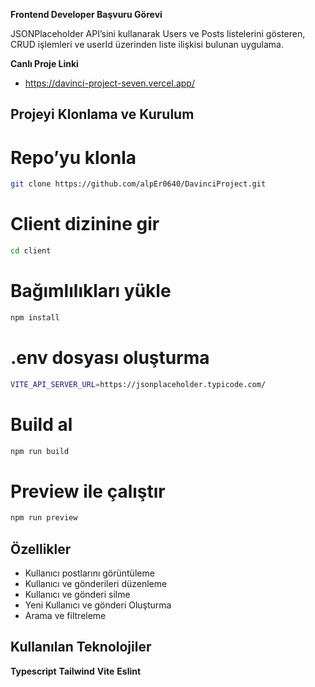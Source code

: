 
****Frontend Developer Başvuru Görevi****

JSONPlaceholder API’sini kullanarak Users ve Posts listelerini gösteren, CRUD işlemleri ve userId üzerinden liste ilişkisi bulunan uygulama.

**Canlı Proje Linki**

- https://davinci-project-seven.vercel.app/

## **Projeyi Klonlama ve Kurulum**

# Repo’yu klonla

```bash 
git clone https://github.com/alpEr0640/DavinciProject.git
```
# Client dizinine gir
```bash 
cd client
```
# Bağımlılıkları yükle
```bash 
npm install
```
# .env dosyası oluşturma
```bash 
VITE_API_SERVER_URL=https://jsonplaceholder.typicode.com/
```
# Build al
```bash 
npm run build
```
# Preview ile çalıştır
```bash 
npm run preview
```
    
## Özellikler

- Kullanıcı postlarını görüntüleme
- Kullanıcı ve gönderileri düzenleme
- Kullanıcı ve gönderi silme
- Yeni Kullanıcı ve gönderi Oluşturma
- Arama ve filtreleme

  
## Kullanılan Teknolojiler

**Typescript** **Tailwind** **Vite**  **Eslint** 


  
